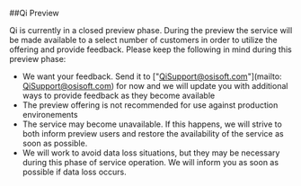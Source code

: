 ##Qi Preview

Qi is currently in a closed preview phase. During the preview the service will be made available to a select number of customers in order to utilize the offering and provide feedback. Please keep the following in mind during this preview phase:

- We want your feedback. Send it to ["QiSupport@osisoft.com"](mailto: QiSupport@osisoft.com) for now and we will update you with additional ways to provide feedback as they become available
- The preview offering is not recommended for use against production environements
- The service may become unavailable. If this happens, we will strive to both inform preview users and restore the availability of the service as soon as possible.
- We will work to avoid data loss situations, but they may be necessary during this phase of service operation. We will inform you as soon as possible if data loss occurs.
